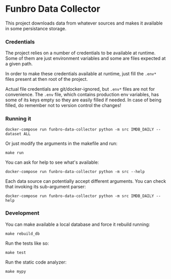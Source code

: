 # Funbro Data Collector

This project downloads data from whatever sources and makes it available in some persistance storage.

### Credentials

The project relies on a number of credentials to be available at runtime. Some of them are just environment variables
and some are files expected at a given path.

In order to make these credentials available at runtime, just fill the `.env*` files present at then root of the
project.

Actual file credentials are git/docker-ignored, but `.env*` files are not for convenience. The `.env` file, which
contains production env variables, has some of its keys empty so they are easily filled if needed. In case of being
filled, do remember not to version control the changes!

### Running it

```shell
docker-compose run funbro-data-collector python -m src IMDB_DAILY --dataset ALL
```

Or just modify the arguments in the makefile and run:

```shell
make run
```

You can ask for help to see what's available:

```shell
docker-compose run funbro-data-collector python -m src --help
```

Each data source can potentially accept different arguments. You can check that invoking its sub-argument parser:

```shell
docker-compose run funbro-data-collector python -m src IMDB_DAILY --help
```

### Development

You can make available a local database and force it rebuild running:

```shell
make rebuild_db
```

Run the tests like so:

```shell
make test
```

Run the static code analyzer:

```shell
make mypy
```
